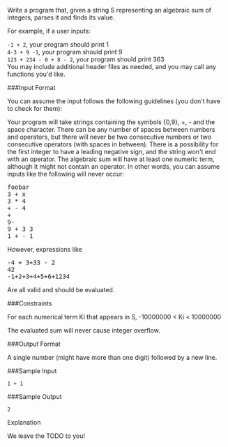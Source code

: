 Write a program that, given a string S representing an algebraic sum of integers, parses it and finds its value.

For example, if a user inputs:

`-1 + 2`, your program should print 1  
`4-3 + 9 -1`, your program should print 9  
`123 + 234 - 0 + 8 - 2`, your program should print 363  
You may include additional header files as needed, and you may call any functions you'd like.

###Input Format

You can assume the input follows the following guidelines (you don't have to check for them):

Your program will take strings containing the symbols {0,9}, +, - and the space character.
There can be any number of spaces between numbers and operators, but there will never be two consecutive numbers or two consecutive operators (with spaces in between).
There is a possibility for the first integer to have a leading negative sign, and the string won't end with an operator.
The algebraic sum will have at least one numeric term, although it might not contain an operator.
In other words, you can assume inputs like the following will never occur:
<pre>
foobar  
3 + x  
3 * 4  
+ - 4  
+  
9-  
9 + 3 3  
1 + - 1  
</pre>

However, expressions like
<pre>
-4 + 3+33 - 2
42
-1+2+3+4+5+6+1234
</pre>

Are all valid and should be evaluated.

###Constraints

For each numerical term Ki that appears in S, -10000000 < Ki < 10000000

The evaluated sum will never cause integer overflow.

###Output Format

A single number (might have more than one digit) followed by a new line.

###Sample Input

`1 + 1`

###Sample Output

`2`

Explanation

We leave the TODO to you!
